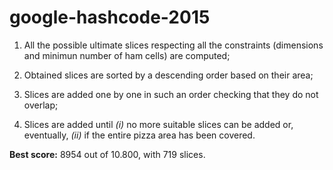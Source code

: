 # google-hashcode-2015
<p></p>
<ol>
  <li>All the possible ultimate slices respecting all the constraints (dimensions and minimun number of ham cells)  are computed;</li>
  <p></p>
  <li>Obtained slices are sorted by a descending order based on their area;</li>
  <p></p>
  <li>Slices are added one by one in such an order checking that they do not overlap;</li>
  <p></p>
  <li>Slices are added until <i>(i)</i> no more suitable slices can be added or, eventually,  <i>(ii)</i> if the entire pizza area has been covered.</li>
  <p></p>
  </ol>
  <p></p>
  <b>Best score:</b> 8954 out of 10.800, with 719 slices.
